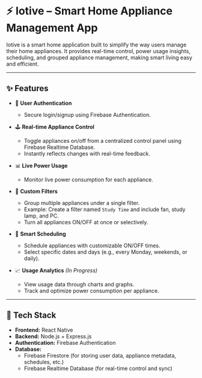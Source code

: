 # ⚡ Iotive – Smart Home Appliance Management App

Iotive is a smart home application built to simplify the way users manage their home appliances. It provides real-time control, power usage insights, scheduling, and grouped appliance management, making smart living easy and efficient.

---

## ✨ Features

- 🔐 **User Authentication**
  - Secure login/signup using Firebase Authentication.
  
- 🕹️ **Real-time Appliance Control**
  - Toggle appliances on/off from a centralized control panel using Firebase Realtime Database.
  - Instantly reflects changes with real-time feedback.

- 📊 **Live Power Usage**
  - Monitor live power consumption for each appliance.

- 🧠 **Custom Filters**
  - Group multiple appliances under a single filter.
  - Example: Create a filter named `Study Time` and include fan, study lamp, and PC.
  - Turn all appliances ON/OFF at once or selectively.

- 📅 **Smart Scheduling**
  - Schedule appliances with customizable ON/OFF times.
  - Select specific dates and days (e.g., every Monday, weekends, or daily).

- 📈 **Usage Analytics** *(In Progress)*
  - View usage data through charts and graphs.
  - Track and optimize power consumption per appliance.

---

## 🧪 Tech Stack

- **Frontend:** React Native
- **Backend:** Node.js + Express.js
- **Authentication:** Firebase Authentication
- **Database:**
  - Firebase Firestore (for storing user data, appliance metadata, schedules, etc.)
  - Firebase Realtime Database (for real-time control and sync)




